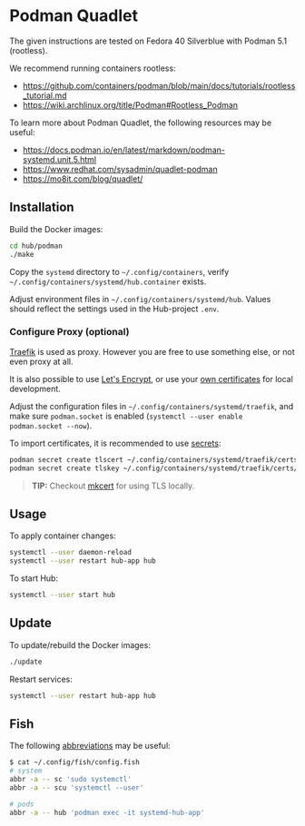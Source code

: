 # Podman Quadlet

The given instructions are tested on Fedora 40 Silverblue with Podman 5.1 (rootless).

We recommend running containers rootless:

- <https://github.com/containers/podman/blob/main/docs/tutorials/rootless_tutorial.md>
- <https://wiki.archlinux.org/title/Podman#Rootless_Podman>

To learn more about Podman Quadlet, the following resources may be useful:

- <https://docs.podman.io/en/latest/markdown/podman-systemd.unit.5.html>
- <https://www.redhat.com/sysadmin/quadlet-podman>
- <https://mo8it.com/blog/quadlet/>

## Installation

Build the Docker images:

```bash
cd hub/podman
./make
```

Copy the `systemd` directory to `~/.config/containers`, verify `~/.config/containers/systemd/hub.container` exists.

Adjust environment files in `~/.config/containers/systemd/hub`. Values should reflect the settings used in the Hub-project `.env`.

### Configure Proxy (optional)

[Traefik](https://doc.traefik.io/traefik/) is used as proxy. However you are free to use something else, or not even proxy at all.

It is also possible to use [Let's Encrypt](https://doc.traefik.io/traefik/https/acme/), or use your [own certificates](https://doc.traefik.io/traefik/https/tls/) for local development.

Adjust the configuration files in `~/.config/containers/systemd/traefik`, and make sure `podman.socket` is enabled (`systemctl --user enable podman.socket --now`).

To import certificates, it is recommended to use [secrets](https://www.redhat.com/sysadmin/new-podman-secrets-command):

```bash
podman secret create tlscert ~/.config/containers/systemd/traefik/certs/cert.pem
podman secret create tlskey ~/.config/containers/systemd/traefik/certs/key.pem
```

> **TIP:** Checkout [mkcert](https://github.com/FiloSottile/mkcert) for using TLS locally.

## Usage

To apply container changes:

```bash
systemctl --user daemon-reload
systemctl --user restart hub-app hub
```

To start Hub:

```bash
systemctl --user start hub
```

## Update

To update/rebuild the Docker images:

```bash
./update
```

Restart services:

```bash
systemctl --user restart hub-app hub
```

## Fish

The following [abbreviations](https://fishshell.com/docs/current/cmds/abbr.html) may be useful:

```bash
$ cat ~/.config/fish/config.fish
# system
abbr -a -- sc 'sudo systemctl'
abbr -a -- scu 'systemctl --user'

# pods
abbr -a -- hub 'podman exec -it systemd-hub-app'
```
